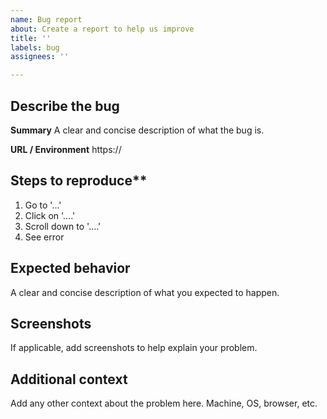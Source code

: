 ```yaml
---
name: Bug report
about: Create a report to help us improve
title: ''
labels: bug
assignees: ''

---
```


## Describe the bug
**Summary**
A clear and concise description of what the bug is.

**URL / Environment**
https://

## Steps to reproduce**
1. Go to '...'
2. Click on '....'
3. Scroll down to '....'
4. See error

## Expected behavior
A clear and concise description of what you expected to happen.

## Screenshots
If applicable, add screenshots to help explain your problem.

## Additional context
Add any other context about the problem here. Machine, OS, browser, etc.
